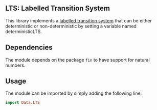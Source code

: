 ## LTS: Labelled Transition System
This library implements a [labelled transition system](https://en.wikipedia.org/wiki/Transition_system) that can be either deterministic or non-deterministic by setting a variable named deterministicLTS.
## Dependencies
The module depends on the package `fin` to have support for natural numbers.
## Usage
The module can be imported by simply adding the following line:
~~~ haskell
import Data.LTS
~~~
